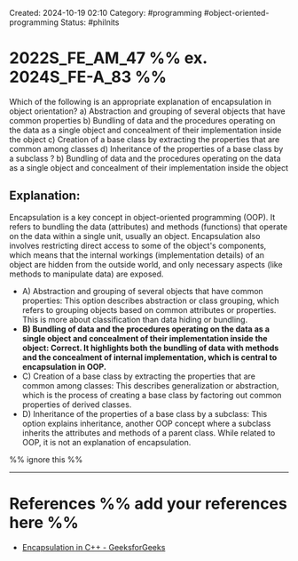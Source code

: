 Created: 2024-10-19 02:10
Category: #programming #object-oriented-programming 
Status: #philnits



# 2022S_FE_AM_47 %% ex. 2024S_FE-A_83 %%

Which of the following is an appropriate explanation of encapsulation in object
orientation?
a) Abstraction and grouping of several objects that have common properties
b) Bundling of data and the procedures operating on the data as a single object and
concealment of their implementation inside the object
c) Creation of a base class by extracting the properties that are common among classes
d) Inheritance of the properties of a base class by a subclass
?
b) Bundling of data and the procedures operating on the data as a single object and
concealment of their implementation inside the object
## **Explanation:**

Encapsulation is a key concept in object-oriented programming (OOP). It refers to bundling the data (attributes) and methods (functions) that operate on the data within a single unit, usually an object. Encapsulation also involves restricting direct access to some of the object's components, which means that the internal workings (implementation details) of an object are hidden from the outside world, and only necessary aspects (like methods to manipulate data) are exposed.

- A) Abstraction and grouping of several objects that have common properties:  This option describes abstraction or class grouping, which refers to grouping objects based on common attributes or properties. This is more about classification than data hiding or bundling.
- **B) Bundling of data and the procedures operating on the data as a single object and concealment of their implementation inside the object:  Correct. It highlights both the bundling of data with methods and the concealment of internal implementation, which is central to encapsulation in OOP.**
- C) Creation of a base class by extracting the properties that are common among classes:  This describes generalization or abstraction, which is the process of creating a base class by factoring out common properties of derived classes.
- D) Inheritance of the properties of a base class by a subclass: This option explains inheritance, another OOP concept where a subclass inherits the attributes and methods of a parent class. While related to OOP, it is not an explanation of encapsulation.


%% ignore this %%

---


# References %% add your references here %%
- [Encapsulation in C++ - GeeksforGeeks](https://www.geeksforgeeks.org/encapsulation-in-cpp/)